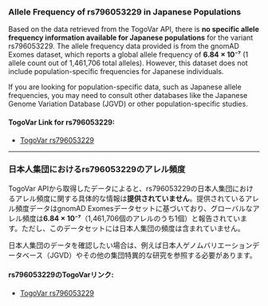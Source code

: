 ### Allele Frequency of rs796053229 in Japanese Populations

Based on the data retrieved from the TogoVar API, there is **no specific allele frequency information available for Japanese populations** for the variant rs796053229. The allele frequency data provided is from the gnomAD Exomes dataset, which reports a global allele frequency of **6.84 × 10⁻⁷** (1 allele count out of 1,461,706 total alleles). However, this dataset does not include population-specific frequencies for Japanese individuals.

If you are looking for population-specific data, such as Japanese allele frequencies, you may need to consult other databases like the Japanese Genome Variation Database (JGVD) or other population-specific studies.

#### TogoVar Link for rs796053229:
- [TogoVar rs796053229](https://togovar.org/variant/12-51807101-G-A)

---

### 日本人集団におけるrs796053229のアレル頻度

TogoVar APIから取得したデータによると、rs796053229の日本人集団におけるアレル頻度に関する具体的な情報は**提供されていません**。提供されているアレル頻度データはgnomAD Exomesデータセットに基づいており、グローバルなアレル頻度は**6.84 × 10⁻⁷**（1,461,706個のアレルのうち1個）と報告されています。ただし、このデータセットには日本人集団の頻度は含まれていません。

日本人集団のデータを確認したい場合は、例えば日本人ゲノムバリエーションデータベース（JGVD）やその他の集団特異的な研究を参照する必要があります。

#### rs796053229のTogoVarリンク:
- [TogoVar rs796053229](https://togovar.org/variant/12-51807101-G-A)